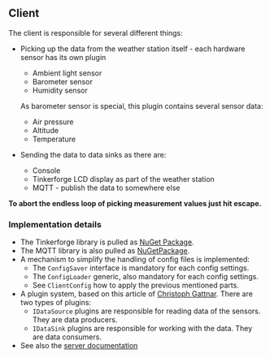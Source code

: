## Client

The client is responsible for several different things:
- Picking up the data from the weather station itself - each hardware sensor has its own plugin
  - Ambient light sensor
  - Barometer sensor
  - Humidity sensor
  
  As barometer sensor is special, this plugin contains several sensor data:
  - Air pressure
  - Altitude
  - Temperature

- Sending the data to data sinks as there are:
  - Console
  - Tinkerforge LCD display as part of the weather station
  - MQTT - publish the data to somewhere else

__To abort the endless loop of picking measurement values just hit escape.__

### Implementation details

- The Tinkerforge library is pulled as [NuGet Package][NGTinkerForge].
- The MQTT library is also pulled as [NuGetPackage][NGMQTT].
- A mechanism to simplify the handling of config files is implemented:
  - The <code>ConfigSaver</code> interface is mandatory for each config settings.
  - The <code>ConfigLoader</code> generic, also mandatory for each config settings.
  - See <code>ClientConfig</code> how to apply the previous mentioned parts.
- A plugin system, based on this article of [Christoph Gattnar][Plugin]. There are two types of plugins:
  - <code>IDataSource</code> plugins are responsible for reading data of the sensors. They are data producers.
  - <code>IDataSink</code> plugins are responsible for working with the data. They are data consumers.
- See also the [server documentation](./../Server/Readme.md)

[NGTinkerForge]:https://www.nuget.org/packages/Tinkerforge/
[NGMQTT]:https://www.nuget.org/packages/M2MqttDotnetCore/
[Plugin]:https://code.msdn.microsoft.com/windowsdesktop/Creating-a-simple-plugin-b6174b62